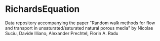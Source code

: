 # RichardsEquation
Data repository accompanying the paper "Random walk methods for flow and transport in unsaturated/saturated natural porous media" by Nicolae Suciu, Davide Illiano, Alexander Prechtel, Florin A. Radu
